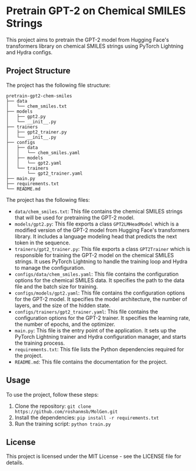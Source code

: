 # Pretrain GPT-2 on Chemical SMILES Strings

This project aims to pretrain the GPT-2 model from Hugging Face's transformers library on chemical SMILES strings using PyTorch Lightning and Hydra configs.

## Project Structure

The project has the following file structure:

```
pretrain-gpt2-chem-smiles
├── data
│   └── chem_smiles.txt
├── models
│   ├── gpt2.py
│   └── __init__.py
├── trainers
│   ├── gpt2_trainer.py
│   └── __init__.py
├── configs
│   ├── data
│   │   └── chem_smiles.yaml
│   ├── models
│   │   └── gpt2.yaml
│   └── trainers
│       └── gpt2_trainer.yaml
├── main.py
├── requirements.txt
└── README.md
```

The project has the following files:

- `data/chem_smiles.txt`: This file contains the chemical SMILES strings that will be used for pretraining the GPT-2 model.
- `models/gpt2.py`: This file exports a class `GPT2LMHeadModel` which is a modified version of the GPT-2 model from Hugging Face's transformers library. It includes a language modeling head that predicts the next token in the sequence.
- `trainers/gpt2_trainer.py`: This file exports a class `GPT2Trainer` which is responsible for training the GPT-2 model on the chemical SMILES strings. It uses PyTorch Lightning to handle the training loop and Hydra to manage the configuration.
- `configs/data/chem_smiles.yaml`: This file contains the configuration options for the chemical SMILES data. It specifies the path to the data file and the batch size for training.
- `configs/models/gpt2.yaml`: This file contains the configuration options for the GPT-2 model. It specifies the model architecture, the number of layers, and the size of the hidden state.
- `configs/trainers/gpt2_trainer.yaml`: This file contains the configuration options for the GPT-2 trainer. It specifies the learning rate, the number of epochs, and the optimizer.
- `main.py`: This file is the entry point of the application. It sets up the PyTorch Lightning trainer and Hydra configuration manager, and starts the training process.
- `requirements.txt`: This file lists the Python dependencies required for the project.
- `README.md`: This file contains the documentation for the project.

## Usage

To use the project, follow these steps:

1. Clone the repository: `git clone https://github.com/roshanmsb/MolGen.git`
2. Install the dependencies: `pip install -r requirements.txt`
3. Run the training script: `python train.py`

## License

This project is licensed under the MIT License - see the LICENSE file for details.
